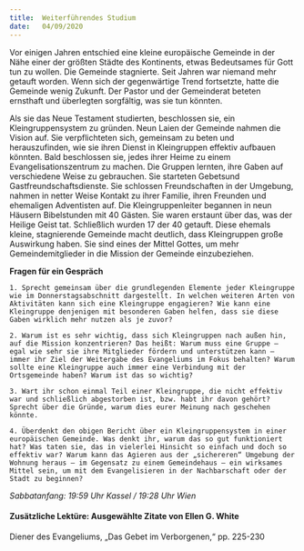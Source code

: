 ```yaml
---
title:  Weiterführendes Studium
date:   04/09/2020
---
```


Vor einigen Jahren entschied eine kleine europäische Gemeinde in der Nähe einer der größten Städte des Kontinents, etwas Bedeutsames für Gott tun zu wollen. Die Gemeinde stagnierte. Seit Jahren war niemand mehr getauft worden. Wenn sich der gegenwärtige Trend fortsetzte, hatte die Gemeinde wenig Zukunft. Der Pastor und der Gemeinderat beteten ernsthaft und überlegten sorgfältig, was sie tun könnten.

Als sie das Neue Testament studierten, beschlossen sie, ein Kleingruppensystem zu gründen. Neun Laien der Gemeinde nahmen die Vision auf. Sie verpflichteten sich, gemeinsam zu beten und herauszufinden, wie sie ihren Dienst in Kleingruppen effektiv aufbauen könnten. Bald beschlossen sie, jedes ihrer Heime zu einem Evangelisationszentrum zu machen. Die Gruppen lernten, ihre Gaben auf verschiedene Weise zu gebrauchen. Sie starteten Gebetsund Gastfreundschaftsdienste. Sie schlossen Freundschaften in der Umgebung, nahmen in netter Weise Kontakt zu ihrer Familie, ihren Freunden und ehemaligen Adventisten auf. Die Kleingruppenleiter begannen in neun Häusern Bibelstunden mit 40 Gästen. Sie waren erstaunt über das, was der Heilige Geist tat. Schließlich wurden 17 der 40 getauft. Diese ehemals kleine, stagnierende Gemeinde macht deutlich, dass Kleingruppen große Auswirkung haben. Sie sind eines der Mittel Gottes, um mehr Gemeindemitglieder in die Mission der Gemeinde einzubeziehen.

**Fragen für ein Gespräch**

`1. Sprecht gemeinsam über die grundlegenden Elemente jeder Kleingruppe wie im Donnerstagsabschnitt dargestellt. In welchen weiteren Arten von Aktivitäten kann sich eine Kleingruppe engagieren? Wie kann eine Kleingruppe denjenigen mit besonderen Gaben helfen, dass sie diese Gaben wirklich mehr nutzen als je zuvor?`

`2. Warum ist es sehr wichtig, dass sich Kleingruppen nach außen hin, auf die Mission konzentrieren? Das heißt: Warum muss eine Gruppe – egal wie sehr sie ihre Mitglieder fördern und unterstützen kann – immer ihr Ziel der Weitergabe des Evangeliums im Fokus behalten? Warum sollte eine Kleingruppe auch immer eine Verbindung mit der Ortsgemeinde haben? Warum ist das so wichtig?`

`3. Wart ihr schon einmal Teil einer Kleingruppe, die nicht effektiv war und schließlich abgestorben ist, bzw. habt ihr davon gehört? Sprecht über die Gründe, warum dies eurer Meinung nach geschehen könnte.`

`4. Überdenkt den obigen Bericht über ein Kleingruppensystem in einer europäischen Gemeinde. Was denkt ihr, warum das so gut funktioniert hat? Was taten sie, das in vielerlei Hinsicht so einfach und doch so effektiv war? Warum kann das Agieren aus der „sichereren“ Umgebung der Wohnung heraus – im Gegensatz zu einem Gemeindehaus – ein wirksames Mittel sein, um mit dem Evangelisieren in der Nachbarschaft oder der Stadt zu beginnen?`

_Sabbatanfang: 19:59 Uhr Kassel / 19:28 Uhr Wien_

#### Zusätzliche Lektüre: Ausgewählte Zitate von Ellen G. White

Diener des Evangeliums, „Das Gebet im Verborgenen,“ pp. 225-230